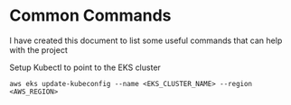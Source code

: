 # Common Commands
I have created this document to list some useful commands that can help with the project

Setup Kubectl to point to the EKS cluster
```
aws eks update-kubeconfig --name <EKS_CLUSTER_NAME> --region <AWS_REGION>
```